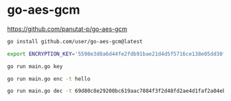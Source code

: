# go-aes-gcm

https://github.com/panutat-p/go-aes-gcm

```sh
go install github.com/user/go-aes-gcm@latest
```

```sh
export ENCRYPTION_KEY='5598e3d8a6d44fe2fdb91bae21d4d5f5716ce138e05dd30fc58935c752c0a07c'
```

```sh
go run main.go key
```

```sh
go run main.go enc -t hello
```

```sh
go run main.go dec -t 69d80c8e29200bc619aac7084f3f2d48fd2ae4d1faf2a04eb1c0a7dad926594b17
```
